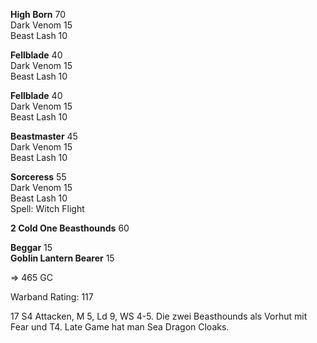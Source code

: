 **High Born**	70  
Dark Venom	15  
Beast Lash	10  
	
**Fellblade**	40  
Dark Venom	15  
Beast Lash	10  
	
**Fellblade**	40  
Dark Venom	15  
Beast Lash	10  
	
**Beastmaster**	45  
Dark Venom	15  
Beast Lash	10  
	
**Sorceress**	55  
Dark Venom	15  
Beast Lash	10  
Spell: Witch Flight  
	
**2 Cold One Beasthounds**	60  
	
**Beggar**	15  
**Goblin Lantern Bearer**	15  

 => 465 GC  
 
Warband Rating: 117  

17 S4 Attacken, M 5, Ld 9, WS 4-5. Die zwei Beasthounds als Vorhut mit Fear und T4. Late Game hat man Sea Dragon Cloaks.
